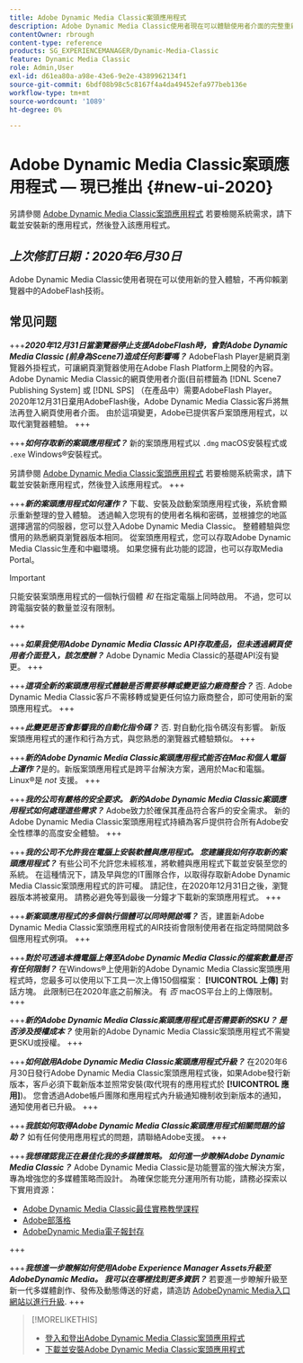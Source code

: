 ```yaml
---
title: Adobe Dynamic Media Classic案頭應用程式
description: Adobe Dynamic Media Classic使用者現在可以體驗使用者介面的完整重新整理。 此體驗提供更新的登入功能，內含寶貴資源的連結，加上此更新不再依賴瀏覽器中的AdobeFlash技術。
contentOwner: rbrough
content-type: reference
products: SG_EXPERIENCEMANAGER/Dynamic-Media-Classic
feature: Dynamic Media Classic
role: Admin,User
exl-id: d61ea80a-a98e-43e6-9e2e-4389962134f1
source-git-commit: 6bdf08b98c5c8167f4a4da49452efa977beb136e
workflow-type: tm+mt
source-wordcount: '1089'
ht-degree: 0%

---
```


# Adobe Dynamic Media Classic案頭應用程式 — 現已推出 {#new-ui-2020}

另請參閱 [Adobe Dynamic Media Classic案頭應用程式](/help/dynamic-media-classic-desktop-app.md) 若要檢閱系統需求，請下載並安裝新的應用程式，然後登入該應用程式。

## _上次修訂日期：2020年6月30日_

Adobe Dynamic Media Classic使用者現在可以使用新的登入體驗，不再仰賴瀏覽器中的AdobeFlash技術。

## 常见问题

+++**_2020年12月31日當瀏覽器停止支援AdobeFlash時，會對Adobe Dynamic Media Classic (前身為Scene7)造成任何影響嗎？_**
AdobeFlash Player是網頁瀏覽器外掛程式，可讓網頁瀏覽器使用在Adobe Flash Platform上開發的內容。 Adobe Dynamic Media Classic的網頁使用者介面(目前標籤為 [!DNL Scene7 Publishing System] 或 [!DNL SPS] （在產品中）需要AdobeFlash Player。 2020年12月31日棄用AdobeFlash後，Adobe Dynamic Media Classic客戶將無法再登入網頁使用者介面。 由於這項變更，Adobe已提供客戶案頭應用程式，以取代瀏覽器體驗。
+++

+++**_如何存取新的案頭應用程式？_**
新的案頭應用程式以 `.dmg` macOS安裝程式或 `.exe` Windows®安裝程式。

另請參閱 [Adobe Dynamic Media Classic案頭應用程式](/help/dynamic-media-classic-desktop-app.md) 若要檢閱系統需求，請下載並安裝新應用程式，然後登入該應用程式。
+++

<!-- NEWSLETTER IS DEAD The download links are also available by way of the [Adobe Dynamic Media Classic newsletter subscription page.](https://www.adobe.com/subscription/dynamic-media-newsletter.html) -->

+++**_新的案頭應用程式如何運作？_**
下載、安裝及啟動案頭應用程式後，系統會顯示重新整理的登入體驗。 透過輸入您現有的使用者名稱和密碼，並根據您的地區選擇適當的伺服器，您可以登入Adobe Dynamic Media Classic。 整體體驗與您慣用的熟悉網頁瀏覽器版本相同。 從案頭應用程式，您可以存取Adobe Dynamic Media Classic生產和中繼環境。 如果您擁有此功能的認證，也可以存取Media Portal。

>[!IMPORTANT]
>
>只能安裝案頭應用程式的一個執行個體 *和* 在指定電腦上同時啟用。 不過，您可以跨電腦安裝的數量並沒有限制。

+++

+++**_如果我使用Adobe Dynamic Media Classic API存取產品，但未透過網頁使用者介面登入，該怎麼辦？_**
Adobe Dynamic Media Classic的基礎API沒有變更。
+++

+++**_這項全新的案頭應用程式體驗是否需要移轉或變更協力廠商整合？_**
否. Adobe Dynamic Media Classic客戶不需移轉或變更任何協力廠商整合，即可使用新的案頭應用程式。
+++

+++**_此變更是否會影響我的自動化指令碼？_**
否. 對自動化指令碼沒有影響。 新版案頭應用程式的運作和行為方式，與您熟悉的瀏覽器式體驗類似。
+++

+++**_新的Adobe Dynamic Media Classic案頭應用程式能否在Mac和個人電腦上運作？_**&#x200B;是的。新版案頭應用程式是跨平台解決方案，適用於Mac和電腦。 Linux®是 *not* 支援。
+++

+++**_我的公司有嚴格的安全要求。 新的Adobe Dynamic Media Classic案頭應用程式如何處理這些需求？_**
Adobe致力於確保其產品符合客戶的安全需求。 新的Adobe Dynamic Media Classic案頭應用程式持續為客戶提供符合所有Adobe安全性標準的高度安全體驗。
+++

+++**_我的公司不允許我在電腦上安裝軟體與應用程式。 您建議我如何存取新的案頭應用程式？_**
有些公司不允許您未經核准，將軟體與應用程式下載並安裝至您的系統。 在這種情況下，請及早與您的IT團隊合作，以取得存取新Adobe Dynamic Media Classic案頭應用程式的許可權。 請記住，在2020年12月31日之後，瀏覽器版本將被棄用。 請務必避免等到最後一分鐘才下載新的案頭應用程式。
+++

+++**_新案頭應用程式的多個執行個體可以同時開啟嗎？_**
否，建置新Adobe Dynamic Media Classic案頭應用程式的AIR技術會限制使用者在指定時間開啟多個應用程式例項。
+++

+++**_對於可透過本機電腦上傳至Adobe Dynamic Media Classic的檔案數量是否有任何限制？_**
在Windows®上使用新的Adobe Dynamic Media Classic案頭應用程式時，您最多可以使用以下工具一次上傳150個檔案： **[!UICONTROL 上傳]** 對話方塊。 此限制已在2020年底之前解決。 有 *否* macOS平台上的上傳限制。
+++

+++**_新的Adobe Dynamic Media Classic案頭應用程式是否需要新的SKU？ 是否涉及授權成本？_**
使用新的Adobe Dynamic Media Classic案頭應用程式不需變更SKU或授權。
+++

+++**_如何啟用Adobe Dynamic Media Classic案頭應用程式升級？_**
在2020年6月30日發行Adobe Dynamic Media Classic案頭應用程式後，如果Adobe發行新版本，客戶必須下載新版本並照常安裝(取代現有的應用程式於 **[!UICONTROL 應用]**)。 您會透過Adobe帳戶團隊和應用程式內升級通知機制收到新版本的通知，通知使用者已升級。
+++

+++**_我該如何取得Adobe Dynamic Media Classic案頭應用程式相關問題的協助？_**
如有任何使用應用程式的問題，請聯絡Adobe支援。
+++

+++**_我想確認我正在最佳化我的多媒體策略。 如何進一步瞭解Adobe Dynamic Media Classic？_**
Adobe Dynamic Media Classic是功能豐富的強大解決方案，專為增強您的多媒體策略而設計。 為確保您能充分運用所有功能，請務必探索以下實用資源：

* [Adobe Dynamic Media Classic最佳實務教學課程](https://experienceleague.adobe.com/docs/experience-manager-learn/dynamic-media-classic-tutorial/overview.html)
* [Adobe部落格](https://blog.adobe.com/)<!-- (https://blog.adobe.com/tag/dynamic-media/) -->
* [AdobeDynamic Media電子報封存](https://experienceleague.adobe.com/docs/dynamic-media-classic/using/dynamic-media-newsletter.html)

+++

<!-- HIDDEN AUGUST 2, 2021 BECAUSE THE NEWSLETTER WAS DISCONTINUED Plus, [subscribe to the Dynamic Media newsletter](https://www.adobe.com/subscription/dynamic-media-newsletter.html) to stay current on the latest news, information, training opportunities, powerful features available to you such as [Smart Imaging](https://experienceleague.adobe.com/docs/experience-manager-65/assets/dynamic/imaging-faq.html#dynamic), and the complementary audit program. -->

+++**_我想進一步瞭解如何使用Adobe Experience Manager Assets升級至AdobeDynamic Media。 我可以在哪裡找到更多資訊？_**
若要進一步瞭解升級至新一代多媒體創作、發佈及動態傳送的好處，請造訪 [AdobeDynamic Media入口網站以進行升級](https://exploreadobe.com/dynamic-media-upgrade/).
+++

>[!MORELIKETHIS]
>
>* [登入和登出Adobe Dynamic Media Classic案頭應用程式](/help/signing-out.md)
>* [下載並安裝Adobe Dynamic Media Classic案頭應用程式](/help/dynamic-media-classic-desktop-app.md)


<!-- SAVE - OLD LINK TO BEST PRACTICES GUIDE IN PDF https://www.adobe.com/content/dam/www/us/en/marketing/experience-manager-assets/dynamic-media/adobe-dynamic-media-classic-best-practices-guide.pdf -->